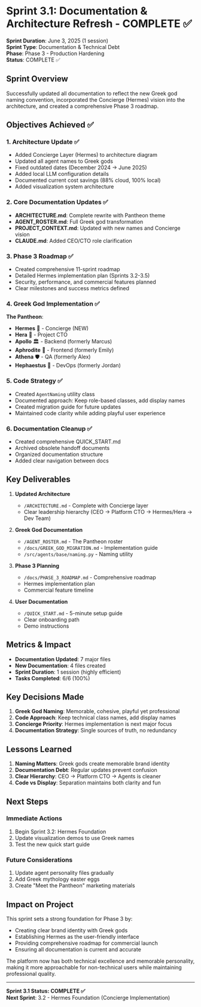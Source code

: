 # Sprint 3.1: Documentation & Architecture Refresh - COMPLETE ✅

**Sprint Duration**: June 3, 2025 (1 session)  
**Sprint Type**: Documentation & Technical Debt  
**Phase**: Phase 3 - Production Hardening  
**Status**: COMPLETE ✅

## Sprint Overview

Successfully updated all documentation to reflect the new Greek god naming convention, incorporated the Concierge (Hermes) vision into the architecture, and created a comprehensive Phase 3 roadmap.

## Objectives Achieved ✅

### 1. Architecture Update ✅
- Added Concierge Layer (Hermes) to architecture diagram
- Updated all agent names to Greek gods
- Fixed outdated dates (December 2024 → June 2025)
- Added local LLM configuration details
- Documented current cost savings (88% cloud, 100% local)
- Added visualization system architecture

### 2. Core Documentation Updates ✅
- **ARCHITECTURE.md**: Complete rewrite with Pantheon theme
- **AGENT_ROSTER.md**: Full Greek god transformation
- **PROJECT_CONTEXT.md**: Updated with new names and Concierge vision
- **CLAUDE.md**: Added CEO/CTO role clarification

### 3. Phase 3 Roadmap ✅
- Created comprehensive 11-sprint roadmap
- Detailed Hermes implementation plan (Sprints 3.2-3.5)
- Security, performance, and commercial features planned
- Clear milestones and success metrics defined

### 4. Greek God Implementation ✅
**The Pantheon**:
- **Hermes** 🪽 - Concierge (NEW)
- **Hera** 👑 - Project CTO
- **Apollo** 🏛️ - Backend (formerly Marcus)
- **Aphrodite** 🎨 - Frontend (formerly Emily)
- **Athena** 🛡️ - QA (formerly Alex)
- **Hephaestus** 🔨 - DevOps (formerly Jordan)

### 5. Code Strategy ✅
- Created `AgentNaming` utility class
- Documented approach: Keep role-based classes, add display names
- Created migration guide for future updates
- Maintained code clarity while adding playful user experience

### 6. Documentation Cleanup ✅
- Created comprehensive QUICK_START.md
- Archived obsolete handoff documents
- Organized documentation structure
- Added clear navigation between docs

## Key Deliverables

1. **Updated Architecture**
   - `/ARCHITECTURE.md` - Complete with Concierge layer
   - Clear leadership hierarchy (CEO → Platform CTO → Hermes/Hera → Dev Team)

2. **Greek God Documentation**
   - `/AGENT_ROSTER.md` - The Pantheon roster
   - `/docs/GREEK_GOD_MIGRATION.md` - Implementation guide
   - `/src/agents/base/naming.py` - Naming utility

3. **Phase 3 Planning**
   - `/docs/PHASE_3_ROADMAP.md` - Comprehensive roadmap
   - Hermes implementation plan
   - Commercial feature timeline

4. **User Documentation**
   - `/QUICK_START.md` - 5-minute setup guide
   - Clear onboarding path
   - Demo instructions

## Metrics & Impact

- **Documentation Updated**: 7 major files
- **New Documentation**: 4 files created
- **Sprint Duration**: 1 session (highly efficient)
- **Tasks Completed**: 6/6 (100%)

## Key Decisions Made

1. **Greek God Naming**: Memorable, cohesive, playful yet professional
2. **Code Approach**: Keep technical class names, add display names
3. **Concierge Priority**: Hermes implementation is next major focus
4. **Documentation Strategy**: Single sources of truth, no redundancy

## Lessons Learned

1. **Naming Matters**: Greek gods create memorable brand identity
2. **Documentation Debt**: Regular updates prevent confusion
3. **Clear Hierarchy**: CEO → Platform CTO → Agents is cleaner
4. **Code vs Display**: Separation maintains both clarity and fun

## Next Steps

### Immediate Actions
1. Begin Sprint 3.2: Hermes Foundation
2. Update visualization demos to use Greek names
3. Test the new quick start guide

### Future Considerations
1. Update agent personality files gradually
2. Add Greek mythology easter eggs
3. Create "Meet the Pantheon" marketing materials

## Impact on Project

This sprint sets a strong foundation for Phase 3 by:
- Creating clear brand identity with Greek gods
- Establishing Hermes as the user-friendly interface
- Providing comprehensive roadmap for commercial launch
- Ensuring all documentation is current and accurate

The platform now has both technical excellence and memorable personality, making it more approachable for non-technical users while maintaining professional quality.

---

**Sprint 3.1 Status: COMPLETE ✅**  
**Next Sprint**: 3.2 - Hermes Foundation (Concierge Implementation)